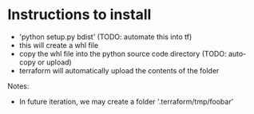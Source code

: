 # Instructions to install

* 'python setup.py bdist' (TODO: automate this into tf)
* this will create a whl file
* copy the whl file into the python source code directory (TODO: auto-copy or upload)
* terraform will automatically upload the contents of the folder

Notes:
 * In future iteration, we may create a folder '.terraform/tmp/foobar'
